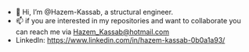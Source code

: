 - 👋 Hi, I’m @Hazem-Kassab, a structural engineer.
- 📫 if you are interested in my repositories and want to collaborate you can reach me via Hazem_Kassab@hotmail.com
- LinkedIn: https://www.linkedin.com/in/hazem-kassab-0b0a1a93/
<!---
Hazem-Kassab/Hazem-Kassab is a ✨ special ✨ repository because its `README.md` (this file) appears on your GitHub profile.
You can click the Preview link to take a look at your changes.
--->
